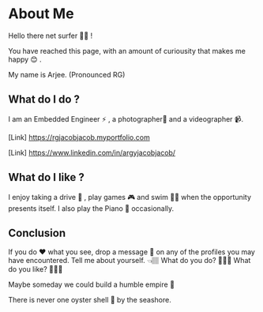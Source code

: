 # About Me

Hello there net surfer 🏄🏻 ! 

You have reached this page, with an amount of curiousity that makes me happy 😊 .

My name is Arjee. (Pronounced RG)

## What do I do ?
I am an Embedded Engineer ⚡ , a photographer📸 and a videographer 📹. 

[Link] https://rgjacobjacob.myportfolio.com

[Link] https://www.linkedin.com/in/argyjacobjacob/

## What do I like ?
I enjoy taking a drive 🚙 , play games 🎮 and swim 🏊🏾 when the opportunity presents itself.
I also play the Piano 🎹 occasionally.

## Conclusion
If you do ❤️ what you see, drop a message 💬 on any of the profiles you may have encountered.
Tell me about yourself. 👈🏽
What do you do? 🤷🏽‍♂️
What do you like? 👨🏻‍🎨

Maybe someday we could build a humble empire 🏰 

There is never one oyster shell 🐚 by the seashore.
